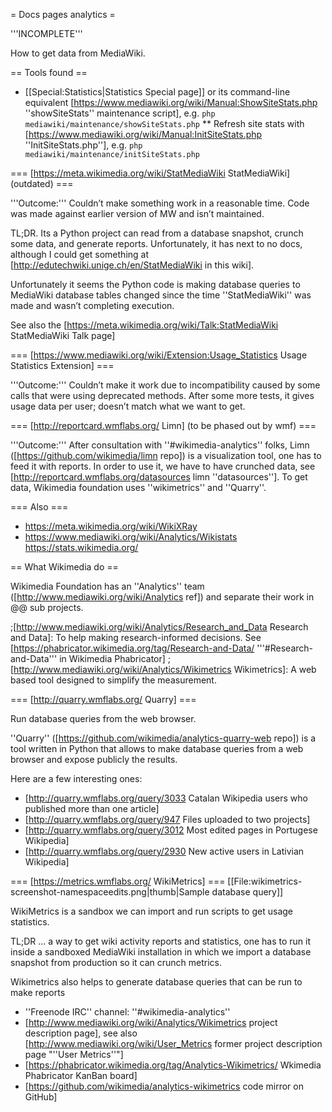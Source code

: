 = Docs pages analytics =

'''INCOMPLETE'''

How to get data from MediaWiki.

== Tools found ==

* [[Special:Statistics|Statistics Special page]] or its command-line equivalent [https://www.mediawiki.org/wiki/Manual:ShowSiteStats.php ''showSiteStats'' maintenance script], e.g.  <code>php mediawiki/maintenance/showSiteStats.php</code>
** Refresh site stats with [https://www.mediawiki.org/wiki/Manual:InitSiteStats.php ''InitSiteStats.php''], e.g.  <code>php mediawiki/maintenance/initSiteStats.php</code>

=== [https://meta.wikimedia.org/wiki/StatMediaWiki StatMediaWiki] (outdated) ===

'''Outcome:''' Couldn’t make something work in a reasonable time. Code was made against earlier version of MW and isn’t maintained.

TL;DR. Its a Python project can read from a database snapshot, crunch some data, and generate reports. Unfortunately, it has next to no docs, although I could get something at [http://edutechwiki.unige.ch/en/StatMediaWiki in this wiki]. 

Unfortunately it seems the Python code is making database queries to MediaWiki database tables changed since the time ''StatMediaWiki'' was made and wasn’t completing execution. 

See also the [https://meta.wikimedia.org/wiki/Talk:StatMediaWiki StatMediaWiki Talk page]

=== [https://www.mediawiki.org/wiki/Extension:Usage_Statistics Usage Statistics Extension] ===

'''Outcome:''' Couldn’t make it work due to incompatibility caused by some calls that were using deprecated methods. After some more tests, it gives usage data per user; doesn’t match what we want to get.

=== [http://reportcard.wmflabs.org/ Limn] (to be phased out by wmf) ===

'''Outcome:''' After consultation with ''#wikimedia-analytics'' folks, Limn ([https://github.com/wikimedia/limn repo]) is a visualization tool, one has  to feed it with reports. In order to use it, we have to have crunched data, see [http://reportcard.wmflabs.org/datasources limn ''datasources'']. To get data, Wikimedia foundation uses ''wikimetrics'' and ''Quarry''.

=== Also ===

* https://meta.wikimedia.org/wiki/WikiXRay
* https://www.mediawiki.org/wiki/Analytics/Wikistats https://stats.wikimedia.org/

== What Wikimedia do ==

Wikimedia Foundation has an ''Analytics'' team ([http://www.mediawiki.org/wiki/Analytics ref]) and separate their work in @@ sub projects.

;[http://www.mediawiki.org/wiki/Analytics/Research_and_Data Research and Data]: To help making research-informed decisions. See [https://phabricator.wikimedia.org/tag/Research-and-Data/ '''#Research-and-Data''' in Wikimedia Phabricator]
;[http://www.mediawiki.org/wiki/Analytics/Wikimetrics Wikimetrics]: A web based tool designed to simplify the measurement.


=== [http://quarry.wmflabs.org/ Quarry] ===

Run database queries from the web browser. 

''Quarry'' ([https://github.com/wikimedia/analytics-quarry-web repo]) is a tool written in Python that allows to make database queries from a web browser and expose publicly the results.

Here are a few interesting ones:
* [http://quarry.wmflabs.org/query/3033 Catalan Wikipedia users who published more than one article]
* [http://quarry.wmflabs.org/query/947 Files uploaded to two projects]
* [http://quarry.wmflabs.org/query/3012 Most edited pages in Portugese Wikipedia] 
* [http://quarry.wmflabs.org/query/2930 New active users in Lativian Wikipedia]

=== [https://metrics.wmflabs.org/ WikiMetrics] ===
[[File:wikimetrics-screenshot-namespaceedits.png|thumb|Sample database query]]

WikiMetrics is a sandbox we can import and run scripts to get usage statistics.

TL;DR ... a way to get wiki activity reports and statistics, one has to run it inside a sandboxed MediaWiki installation in which we import a database snapshot from production so it can crunch metrics.

Wikimetrics also helps to generate database queries that can be run to make reports


* ''Freenode IRC'' channel: ''#wikimedia-analytics''
* [http://www.mediawiki.org/wiki/Analytics/Wikimetrics project description page], see also [http://www.mediawiki.org/wiki/User_Metrics former project description page "''User Metrics''"]
* [https://phabricator.wikimedia.org/tag/Analytics-Wikimetrics/ Wkimedia Phabricator KanBan board]
* [https://github.com/wikimedia/analytics-wikimetrics code mirror on GitHub]